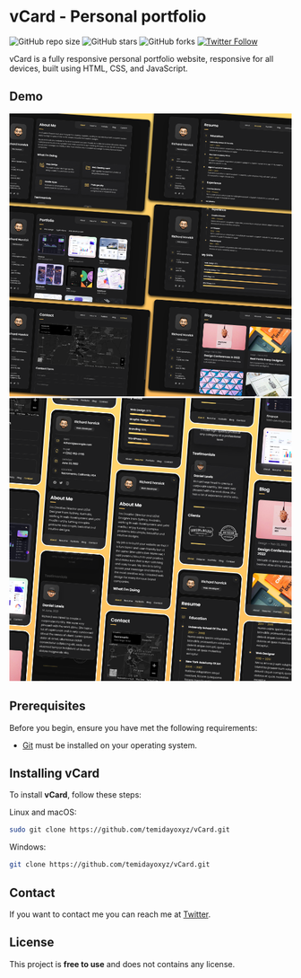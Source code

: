 # vCard - Personal portfolio

![GitHub repo size](https://img.shields.io/github/repo-size/codewithsadee/vcard-personal-portfolio)
![GitHub stars](https://img.shields.io/github/stars/codewithsadee/vcard-personal-portfolio?style=social)
![GitHub forks](https://img.shields.io/github/forks/codewithsadee/vcard-personal-portfolio?style=social)
[![Twitter Follow](https://img.shields.io/twitter/follow/codewithsadee?style=social)](https://twitter.com/intent/follow?screen_name=temidayoxyz)

vCard is a fully responsive personal portfolio website, responsive for all devices, built using HTML, CSS, and JavaScript.

## Demo

![vCard Desktop Demo](./website-demo-image/desktop.png "Desktop Demo")
![vCard Mobile Demo](./website-demo-image/mobile.png "Mobile Demo")

## Prerequisites

Before you begin, ensure you have met the following requirements:

* [Git](https://git-scm.com/downloads "Download Git") must be installed on your operating system.

## Installing vCard

To install **vCard**, follow these steps:

Linux and macOS:

```bash
sudo git clone https://github.com/temidayoxyz/vCard.git
```

Windows:

```bash
git clone https://github.com/temidayoxyz/vCard.git
```

## Contact

If you want to contact me you can reach me at [Twitter](https://www.twitter.com/temidayoxyz).

## License

This project is **free to use** and does not contains any license.
